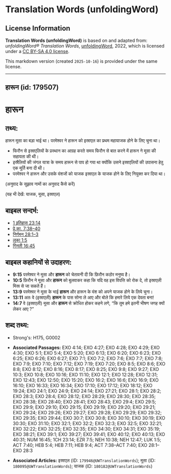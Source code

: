 # Translation Words (unfoldingWord)

## License Information

**Translation Words (unfoldingWord)** is based on and adapted from: _unfoldingWord® Translation Words_, [unfoldingWord](https://unfoldingword.org/utw), 2022, which is licensed under a [CC BY-SA 4.0 license](https://creativecommons.org/licenses/by-sa/4.0/legalcode.en).

This markdown version (created `2025-10-16`) is provided under the same license.



--------------------------------

## हारून (id: 179507)

हारून
=====

तथ्य:
-----

हारून मूसा का बड़ा भाई था। परमेश्वर ने हारून को इस्राएल का प्रथम महायाजक होने के लिए चुना था।

* फिरौन से इस्राएलियों के प्रस्थान का आग्रह करते समय फिरौन से बात करने में हारून ने मूसा की सहायता की थी।
* इस्रैलियों की जंगल यात्रा के समय हारून से पाप हो गया था क्योंकि उसने इस्राएलियों की उपासना हेतु एक मूर्ति बना दी थी।
* परमेश्वर ने हारून और उसके वंशजों को याजक इस्राएल के याजक होने के लिए नियुक्त कर दिया था।

(अनुवाद के सुझाव नामों का अनुवाद कैसे करें)

(यह भी देखें: याजक, मूसा, इस्राएल)

बाइबल सन्दर्भ:
--------------

* [1 इतिहास 23:14](https://ref.ly/1Chr0:0)
* [प्रे.का. 7:38–40](https://ref.ly/Acts7:38-Acts7:40)
* [निर्गमन 28:1–3](https://ref.ly/Exod28:1-Exod28:3)
* [लूका 1:5](https://ref.ly/Luke1:5)
* [गिनती 16:45](https://ref.ly/Num16:45)

बाइबल कहानियों से उदाहरण:
-------------------------

* **9:15** परमेश्वर ने मूसा और **हारून** को चेतावनी दी कि फ़िरौन कठोर मनुष्य है।
* **10:5** फ़िरौन ने मूसा और **हारून** को बुलवाकर कहा कि यदि वह इस विपत्ति को रोक दे, तो इस्राएली मिस्र से जा सकते हैं।
* **13:9** परमेश्वर ने मूसा के भाई **हारून** और हारून के वंश को अपने याजक होने के लिये चुना।
* **13:11** अतः वे (इस्राएली) **हारून** के पास सोना ले आए और बोले कि हमारे लिये एक देवता बना!
* **14:7** वे (इस्राएली) मूसा और **हारून** से क्रोधित होकर कहने लगे, “कि तुम हमे इतनी भीषण जगह क्यों लेकर आए ?”

शब्द तथ्य:
----------

* Strong's: H175, G0002

* **Associated Passages:** EXO 4:14; EXO 4:27; EXO 4:28; EXO 4:29; EXO 4:30; EXO 5:1; EXO 5:4; EXO 5:20; EXO 6:13; EXO 6:20; EXO 6:23; EXO 6:25; EXO 6:26; EXO 6:27; EXO 7:1; EXO 7:2; EXO 7:6; EXO 7:7; EXO 7:8; EXO 7:9; EXO 7:10; EXO 7:12; EXO 7:19; EXO 7:20; EXO 8:5; EXO 8:6; EXO 8:8; EXO 8:12; EXO 8:16; EXO 8:17; EXO 8:25; EXO 9:8; EXO 9:27; EXO 10:3; EXO 10:8; EXO 10:16; EXO 11:10; EXO 12:1; EXO 12:28; EXO 12:31; EXO 12:43; EXO 12:50; EXO 15:20; EXO 16:2; EXO 16:6; EXO 16:9; EXO 16:10; EXO 16:33; EXO 16:34; EXO 17:10; EXO 17:12; EXO 18:12; EXO 19:24; EXO 24:1; EXO 24:9; EXO 24:14; EXO 27:21; EXO 28:1; EXO 28:2; EXO 28:3; EXO 28:4; EXO 28:12; EXO 28:29; EXO 28:30; EXO 28:35; EXO 28:38; EXO 28:40; EXO 28:41; EXO 28:43; EXO 29:4; EXO 29:5; EXO 29:9; EXO 29:10; EXO 29:15; EXO 29:19; EXO 29:20; EXO 29:21; EXO 29:24; EXO 29:26; EXO 29:27; EXO 29:28; EXO 29:29; EXO 29:32; EXO 29:35; EXO 29:44; EXO 30:7; EXO 30:8; EXO 30:10; EXO 30:19; EXO 30:30; EXO 31:10; EXO 32:1; EXO 32:2; EXO 32:3; EXO 32:5; EXO 32:21; EXO 32:22; EXO 32:25; EXO 32:35; EXO 34:30; EXO 34:31; EXO 35:19; EXO 38:21; EXO 39:1; EXO 39:27; EXO 39:41; EXO 40:12; EXO 40:13; EXO 40:31; NUM 16:45; 1CH 23:14; EZR 7:5; NEH 10:38; NEH 12:47; LUK 1:5; ACT 7:40; HEB 5:4; HEB 7:11; HEB 9:4; ACT 7:38–ACT 7:40; EXO 28:1–EXO 28:3
* **Associated Articles:** इस्राएल (ID: `179946@UWTranslationWords`); मूसा (ID: `180095@UWTranslationWords`); याजक (ID: `180182@UWTranslationWords`)

